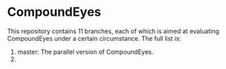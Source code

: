 # CompoundEyes

This repository contains 11 branches, each of which is aimed at evaluating CompoundEyes under a certain circumstance. The full list is:
1. master: The parallel version of CompoundEyes.
2. 
